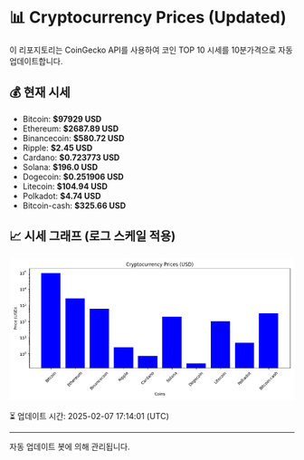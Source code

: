 
# 📊 Cryptocurrency Prices (Updated)

이 리포지토리는 CoinGecko API를 사용하여 코인 TOP 10 시세를 10분가격으로 자동 업데이트합니다.

## 💰 현재 시세
- Bitcoin: **$97929 USD**
- Ethereum: **$2687.89 USD**
- Binancecoin: **$580.72 USD**
- Ripple: **$2.45 USD**
- Cardano: **$0.723773 USD**
- Solana: **$196.0 USD**
- Dogecoin: **$0.251906 USD**
- Litecoin: **$104.94 USD**
- Polkadot: **$4.74 USD**
- Bitcoin-cash: **$325.66 USD**

## 📈 시세 그래프 (로그 스케일 적용)
![Crypto Prices](crypto_prices.png)

⏳ 업데이트 시간: 2025-02-07 17:14:01 (UTC)

---
자동 업데이트 봇에 의해 관리됩니다.
